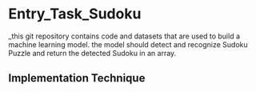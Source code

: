 # Entry_Task_Sudoku
_this git repository contains code and datasets that are used to build a machine learning model.
the model should  detect and recognize Sudoku Puzzle and return the detected Sudoku in an array.
## Implementation Technique 
